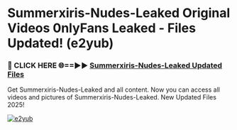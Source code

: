 # Summerxiris-Nudes-Leaked Original Videos 0nlyFans Leaked - Files Updated! (e2yub)

<h3>🔴 CLICK HERE 🌐==►► <a href="https://tinyurl.com/yrmya6cz" rel="nofollow">Summerxiris-Nudes-Leaked Updated Files</a></h3>

Get Summerxiris-Nudes-Leaked and all content. Now you can access all videos and pictures of Summerxiris-Nudes-Leaked. New Updated Files 2025!

[![e2yub](https://i.imgur.com/FMdXYCs.gif)](https://tinyurl.com/yrmya6cz)
